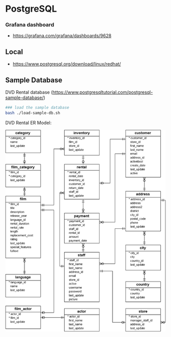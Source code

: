 # PostgreSQL

### Grafana dashboard

- https://grafana.com/grafana/dashboards/9628

## Local

- https://www.postgresql.org/download/linux/redhat/

## Sample Database

DVD Rental database (https://www.postgresqltutorial.com/postgresql-sample-database/)

```bash
### load the sample database
bash ./load-sample-db.sh
```

DVD Rental ER Model:

![dvd-rental-erd](/docs/images/dvd-rental-sample-database-diagram.png)
